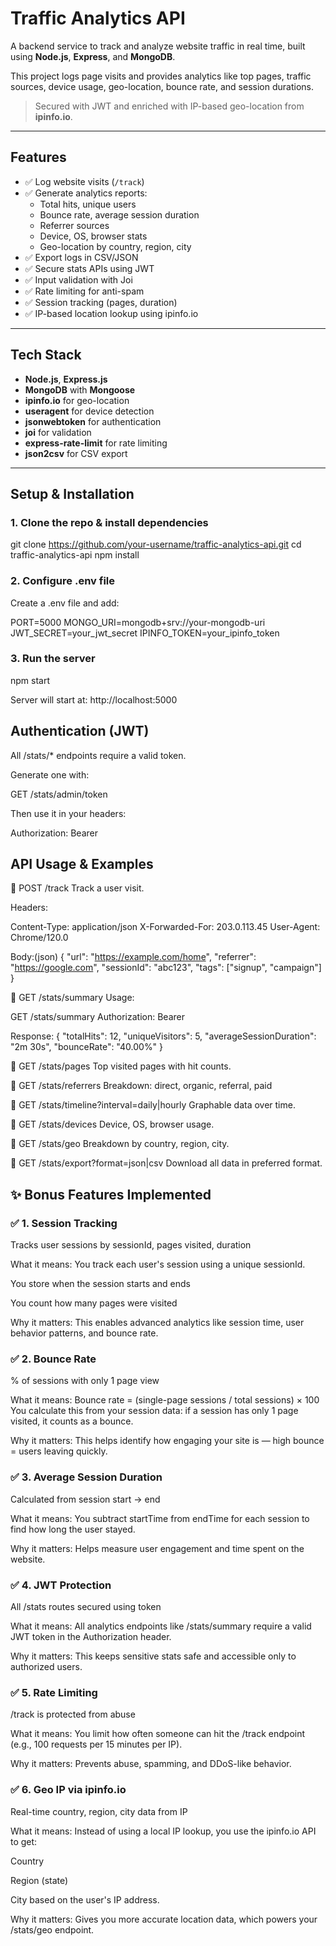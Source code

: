 # Traffic Analytics API

A backend service to track and analyze website traffic in real time, built using **Node.js**, **Express**, and **MongoDB**.

This project logs page visits and provides analytics like top pages, traffic sources, device usage, geo-location, bounce rate, and session durations.

> Secured with JWT and enriched with IP-based geo-location from **ipinfo.io**.

---

## Features

- ✅ Log website visits (`/track`)
- ✅ Generate analytics reports:
  - Total hits, unique users
  - Bounce rate, average session duration
  - Referrer sources
  - Device, OS, browser stats
  - Geo-location by country, region, city
- ✅ Export logs in CSV/JSON
- ✅ Secure stats APIs using JWT
- ✅ Input validation with Joi
- ✅ Rate limiting for anti-spam
- ✅ Session tracking (pages, duration)
- ✅ IP-based location lookup using ipinfo.io

---

## Tech Stack

- **Node.js**, **Express.js**
- **MongoDB** with **Mongoose**
- **ipinfo.io** for geo-location
- **useragent** for device detection
- **jsonwebtoken** for authentication
- **joi** for validation
- **express-rate-limit** for rate limiting
- **json2csv** for CSV export

---

## Setup & Installation

### 1. Clone the repo & install dependencies

git clone https://github.com/your-username/traffic-analytics-api.git
cd traffic-analytics-api
npm install

### 2. Configure .env file

Create a .env file and add:

PORT=5000
MONGO_URI=mongodb+srv://your-mongodb-uri
JWT_SECRET=your_jwt_secret
IPINFO_TOKEN=your_ipinfo_token

### 3. Run the server

npm start

Server will start at:
http://localhost:5000

## Authentication (JWT)

All /stats/\* endpoints require a valid token.

Generate one with:

GET /stats/admin/token

Then use it in your headers:

Authorization: Bearer <your-token>

## API Usage & Examples

🔹 POST /track
Track a user visit.

Headers:

Content-Type: application/json
X-Forwarded-For: 203.0.113.45
User-Agent: Chrome/120.0

Body:(json)
{
"url": "https://example.com/home",
"referrer": "https://google.com",
"sessionId": "abc123",
"tags": ["signup", "campaign"]
}

🔹 GET /stats/summary
Usage:

GET /stats/summary
Authorization: Bearer <token>

Response:
{
"totalHits": 12,
"uniqueVisitors": 5,
"averageSessionDuration": "2m 30s",
"bounceRate": "40.00%"
}

🔹 GET /stats/pages
Top visited pages with hit counts.

🔹 GET /stats/referrers
Breakdown: direct, organic, referral, paid

🔹 GET /stats/timeline?interval=daily|hourly
Graphable data over time.

🔹 GET /stats/devices
Device, OS, browser usage.

🔹 GET /stats/geo
Breakdown by country, region, city.

🔹 GET /stats/export?format=json|csv
Download all data in preferred format.

## ✨ Bonus Features Implemented

### ✅ 1. Session Tracking

Tracks user sessions by sessionId, pages visited, duration

What it means:
You track each user's session using a unique sessionId.

You store when the session starts and ends

You count how many pages were visited

Why it matters:
This enables advanced analytics like session time, user behavior patterns, and bounce rate.

### ✅ 2. Bounce Rate

% of sessions with only 1 page view

What it means:
Bounce rate = (single-page sessions / total sessions) × 100
You calculate this from your session data: if a session has only 1 page visited, it counts as a bounce.

Why it matters:
This helps identify how engaging your site is — high bounce = users leaving quickly.

### ✅ 3. Average Session Duration

Calculated from session start → end

What it means:
You subtract startTime from endTime for each session to find how long the user stayed.

Why it matters:
Helps measure user engagement and time spent on the website.

### ✅ 4. JWT Protection

All /stats routes secured using token

What it means:
All analytics endpoints like /stats/summary require a valid JWT token in the Authorization header.

Why it matters:
This keeps sensitive stats safe and accessible only to authorized users.

### ✅ 5. Rate Limiting

/track is protected from abuse

What it means:
You limit how often someone can hit the /track endpoint (e.g., 100 requests per 15 minutes per IP).

Why it matters:
Prevents abuse, spamming, and DDoS-like behavior.

### ✅ 6. Geo IP via ipinfo.io

Real-time country, region, city data from IP

What it means:
Instead of using a local IP lookup, you use the ipinfo.io API to get:

Country

Region (state)

City
based on the user's IP address.

Why it matters:
Gives you more accurate location data, which powers your /stats/geo endpoint.
